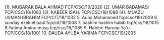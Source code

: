 (1). MUBARAK BALA AHMAD  FCP/CSC/19/2020
(2). UMAR BADAMASI  FCP/CSC/18/1083
(3). KABEER ISAH. FCP/CSC/18/1088
(4). MUAZU USMAN IBRAHIM FCP/CIT/18/1032
5. Auna Mohammed fcp/csc/19/2009
6. sunday ezekiel paul fcp/cit/18/1008
7. hashim hashim habib fcp/ccs/18/1015
8.Fatima Aminu musa fcp/csc/18/1085
9. Habibu Haruna Ya'u FCP/CCS/18/1001
10. DAUDA AYUBA YARIMA FCP/CSC/19/2005
